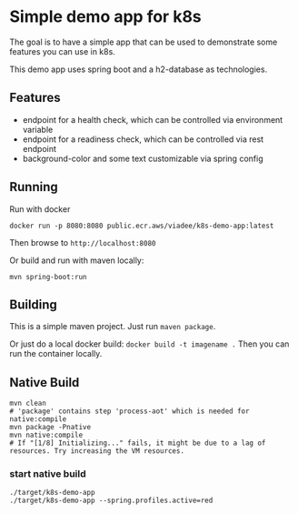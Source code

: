 # Simple demo app for k8s

The goal is to have a simple app that can be used to demonstrate some features you can use in k8s.

This demo app uses spring boot and a h2-database as technologies.

## Features

 - endpoint for a health check, which can be controlled via environment variable
 - endpoint for a readiness check, which can be controlled via rest endpoint
 - background-color and some text customizable via spring config

 ## Running

 Run with docker
 ```shell
 docker run -p 8080:8080 public.ecr.aws/viadee/k8s-demo-app:latest
 ```

 Then browse to `http://localhost:8080`

Or build and run with maven locally:

 ```shell
 mvn spring-boot:run
 ```

 ## Building

 This is a simple maven project. Just run `maven package`.

 Or just do a local docker build: `docker build -t imagename .`
 Then you can run the container locally.


## Native Build

 ```shell
mvn clean
# 'package' contains step 'process-aot' which is needed for native:compile
mvn package -Pnative 
mvn native:compile
# If "[1/8] Initializing..." fails, it might be due to a lag of resources. Try increasing the VM resources.
 ```

### start native build
```shell
./target/k8s-demo-app
./target/k8s-demo-app --spring.profiles.active=red
```
